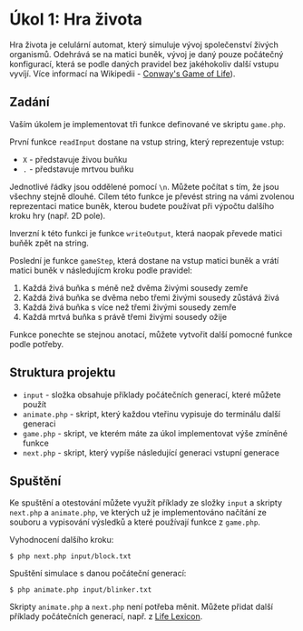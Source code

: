# Úkol 1: Hra života

Hra života je celulární automat, který simuluje vývoj společenství živých organismů. Odehrává se na matici buněk, vývoj je daný pouze počátečný konfigurací, která se podle daných pravidel bez jakéhokoliv další vstupu vyvíjí. Více informací na Wikipedii - [Conway's Game of Life](https://en.wikipedia.org/wiki/Conway%27s_Game_of_Life)).


## Zadání

Vaším úkolem je implementovat tři funkce definované ve skriptu `game.php`.

První funkce `readInput` dostane na vstup string, který reprezentuje vstup:

- `X` - představuje živou buňku
- `.` - představuje mrtvou buňku

Jednotlivé řádky jsou oddělené pomocí `\n`. Můžete počítat s tím, že jsou všechny stejně dlouhé. Cílem této funkce je převést string na vámi zvolenou reprezentaci matice buněk, kterou budete používat při výpočtu dalšího kroku hry (např. 2D pole).

Inverzní k této funkci je funkce `writeOutput`, která naopak převede matici buňěk zpět na string.

Poslední je funkce `gameStep`, která dostane na vstup matici buněk a vrátí matici buněk v následujícm kroku podle pravidel:

1. Každá živá buňka s méně než dvěma živými sousedy zemře
2. Každá živá buňka se dvěma nebo třemi živými sousedy zůstává živá
3. Každá živá buňka s více než třemi živými sousedy zemře
4. Každá mrtvá buňka s právě třemi živými sousedy ožije

Funkce ponechte se stejnou anotací, můžete vytvořit další pomocné funkce podle potřeby.


## Struktura projektu

- `input` - složka obsahuje příklady počátečních generací, které můžete použít
- `animate.php` - skript, který každou vteřinu vypisuje do terminálu další generaci
- `game.php` - skript, ve kterém máte za úkol implementovat výše zmíněné funkce
- `next.php` - skript, který vypíše následující generaci vstupní generace


## Spuštění

Ke spuštění a otestování můžete využít příklady ze složky `input` a skripty `next.php` a `animate.php`, ve kterých už je implementováno načítání ze souboru a vypisování výsledků a které používají funkce z `game.php`.

Vyhodnocení dalšího kroku:

```
$ php next.php input/block.txt
```

Spuštění simulace s danou počáteční generací:

```
$ php animate.php input/blinker.txt
```

Skripty `animate.php` a `next.php` není potřeba měnit. Můžete přidat další příklady počátečních generací, např. z [Life Lexicon](http://conwaylife.com/ref/lexicon/lex.htm).
